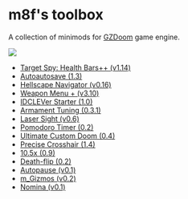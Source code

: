 # m8f's toolbox

A collection of minimods for [GZDoom](https://zdoom.org/index) game engine.

<a href="https://forum.zdoom.org/viewtopic.php?f=4&t=60112#p1048497">
<img src="https://mmaulwurff.github.io/zdoom-top-labels/pngs/m8f%E2%80%99s_toolbox.png">
</a>

- [Target Spy: Health Bars++ (v1.14)](https://forum.zdoom.org/viewtopic.php?f=43&t=60784#p1057216)
- [Autoautosave (1.3)](https://forum.zdoom.org/viewtopic.php?f=43&t=59889#p1045558)
- [Hellscape Navigator (v0.16)](https://forum.zdoom.org/viewtopic.php?f=43&t=61643#p1068272)
- [Weapon Menu + (v3.10)](https://forum.zdoom.org/viewtopic.php?f=43&t=59498#p1040474)
- [IDCLEVer Starter (1.0)](https://forum.zdoom.org/viewtopic.php?f=43&t=61079#p1060800)
- [Armament Tuning (0.3.1)](https://forum.zdoom.org/viewtopic.php?f=43&t=61079#p1060800)
- [Laser Sight (v0.6)](https://forum.zdoom.org/viewtopic.php?f=43&t=61079#p1060800)
- [Pomodoro Timer (0.2)](https://forum.zdoom.org/viewtopic.php?f=43&t=60035#p1047347)
- [Ultimate Custom Doom (0.4)](https://forum.zdoom.org/viewtopic.php?f=43&t=64678#p1103556)
- [Precise Crosshair (1.4)](https://forum.zdoom.org/viewtopic.php?f=43&t=64788#p1104858)
- [10.5x (0.9)](https://forum.zdoom.org/viewtopic.php?f=43&t=65962#p1119733)
- [Death-flip (0.2)](https://forum.zdoom.org/viewtopic.php?f=43&t=66117#p1121533)
- [Autopause (v0.1)](https://forum.zdoom.org/viewtopic.php?f=43&t=67991#p1144022)
- [m_Gizmos (v0.2)](https://forum.zdoom.org/viewtopic.php?f=43&t=61079#p1060800)
- [Nomina (v0.1)](https://forum.zdoom.org/viewtopic.php?f=43&t=68528#p1150645)
